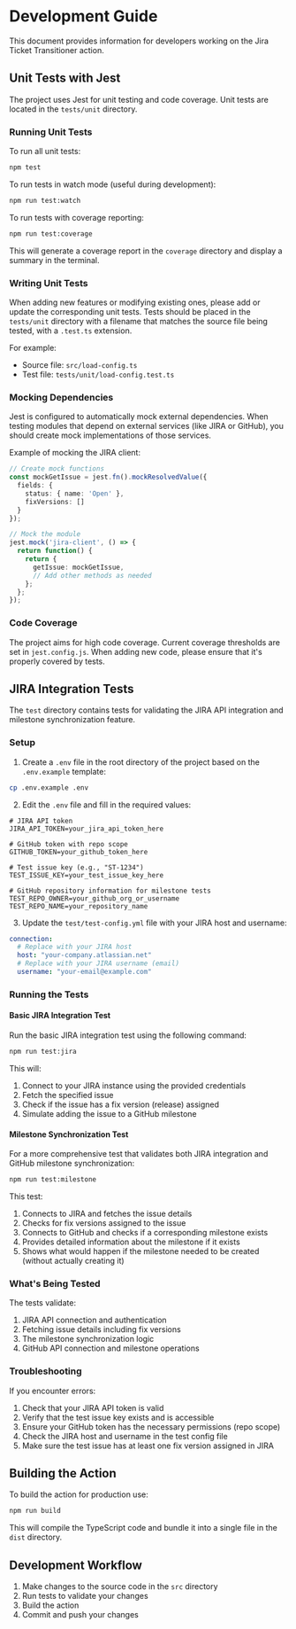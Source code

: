 # Development Guide

This document provides information for developers working on the Jira Ticket Transitioner action.

## Unit Tests with Jest

The project uses Jest for unit testing and code coverage. Unit tests are located in the `tests/unit` directory.

### Running Unit Tests

To run all unit tests:

```bash
npm test
```

To run tests in watch mode (useful during development):

```bash
npm run test:watch
```

To run tests with coverage reporting:

```bash
npm run test:coverage
```

This will generate a coverage report in the `coverage` directory and display a summary in the terminal.

### Writing Unit Tests

When adding new features or modifying existing ones, please add or update the corresponding unit tests. Tests should be placed in the `tests/unit` directory with a filename that matches the source file being tested, with a `.test.ts` extension.

For example:
- Source file: `src/load-config.ts`
- Test file: `tests/unit/load-config.test.ts`

### Mocking Dependencies

Jest is configured to automatically mock external dependencies. When testing modules that depend on external services (like JIRA or GitHub), you should create mock implementations of those services.

Example of mocking the JIRA client:

```typescript
// Create mock functions
const mockGetIssue = jest.fn().mockResolvedValue({
  fields: {
    status: { name: 'Open' },
    fixVersions: []
  }
});

// Mock the module
jest.mock('jira-client', () => {
  return function() {
    return {
      getIssue: mockGetIssue,
      // Add other methods as needed
    };
  };
});
```

### Code Coverage

The project aims for high code coverage. Current coverage thresholds are set in `jest.config.js`. When adding new code, please ensure that it's properly covered by tests.

## JIRA Integration Tests

The `test` directory contains tests for validating the JIRA API integration and milestone synchronization feature.

### Setup

1. Create a `.env` file in the root directory of the project based on the `.env.example` template:

```bash
cp .env.example .env
```

2. Edit the `.env` file and fill in the required values:

```
# JIRA API token
JIRA_API_TOKEN=your_jira_api_token_here

# GitHub token with repo scope
GITHUB_TOKEN=your_github_token_here

# Test issue key (e.g., "ST-1234")
TEST_ISSUE_KEY=your_test_issue_key_here

# GitHub repository information for milestone tests
TEST_REPO_OWNER=your_github_org_or_username
TEST_REPO_NAME=your_repository_name
```

3. Update the `test/test-config.yml` file with your JIRA host and username:

```yaml
connection:
  # Replace with your JIRA host
  host: "your-company.atlassian.net"
  # Replace with your JIRA username (email)
  username: "your-email@example.com"
```

### Running the Tests

#### Basic JIRA Integration Test

Run the basic JIRA integration test using the following command:

```bash
npm run test:jira
```

This will:
1. Connect to your JIRA instance using the provided credentials
2. Fetch the specified issue
3. Check if the issue has a fix version (release) assigned
4. Simulate adding the issue to a GitHub milestone

#### Milestone Synchronization Test

For a more comprehensive test that validates both JIRA integration and GitHub milestone synchronization:

```bash
npm run test:milestone
```

This test:
1. Connects to JIRA and fetches the issue details
2. Checks for fix versions assigned to the issue
3. Connects to GitHub and checks if a corresponding milestone exists
4. Provides detailed information about the milestone if it exists
5. Shows what would happen if the milestone needed to be created (without actually creating it)

### What's Being Tested

The tests validate:

1. JIRA API connection and authentication
2. Fetching issue details including fix versions
3. The milestone synchronization logic
4. GitHub API connection and milestone operations

### Troubleshooting

If you encounter errors:

1. Check that your JIRA API token is valid
2. Verify that the test issue key exists and is accessible
3. Ensure your GitHub token has the necessary permissions (repo scope)
4. Check the JIRA host and username in the test config file
5. Make sure the test issue has at least one fix version assigned in JIRA

## Building the Action

To build the action for production use:

```bash
npm run build
```

This will compile the TypeScript code and bundle it into a single file in the `dist` directory.

## Development Workflow

1. Make changes to the source code in the `src` directory
2. Run tests to validate your changes
3. Build the action
4. Commit and push your changes
